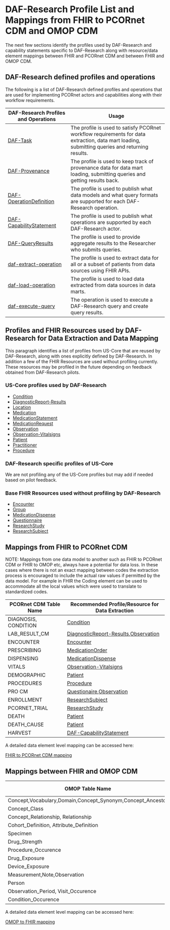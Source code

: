 # DAF-Research Profile List and Mappings from FHIR to PCORnet CDM and OMOP CDM

The next few sections identify the profiles used by DAF-Research and capability statements specific to DAF-Research along with resource/data element mappings between FHIR and PCORnet CDM and between FHIR and OMOP CDM.


## DAF-Research defined profiles and operations
The following is a list of DAF-Research defined profiles and operations that are used for implementing PCORnet actors and capabilities along with their workflow requirements.

|DAF-Research Profiles and Operations           |Usage|
|--------------------------------------------|------------------------------------------------------|
|[DAF-Task]|The profile is used to satisfy PCORnet workflow requirements for data extraction, data mart loading, submitting queries and returning results.|
|[DAF-Provenance]|The profile is used to keep track of provenance data for data mart loading, submitting queries and getting results back.|
|[DAF-OperationDefinition]|The profile is used to publish what data models and what query formats are supported for each DAF-Research operation.|
|[DAF-CapabilityStatement]|The profile is used to publish what operations are supported by each DAF-Research actor.|
|[DAF-QueryResults]|The profile is used to provide aggregate results to the Researcher who submits queries.|
|[daf-extract-operation]|The profile is used to extract data for all or a subset of patients from data sources using FHIR APIs.|
|[daf-load-operation]|The profile is used to load data extracted from data sources in data marts.|
|[daf-execute-query]|The operation is used to execute a DAF-Research query and create query results.|


## Profiles and FHIR Resources used by DAF-Research for Data Extraction and Data Mapping
This paragraph identifies a list of profiles from US-Core that are reused by DAF-Research, along with ones explicitly defined by DAF-Research.
In addition a few of the FHIR Resources are used without profiling currently. These resources may be profiled in the future depending on feedback obtained from DAF-Research pilots.

### US-Core profiles used by DAF-Research
* [Condition](http://hl7.org/fhir/us/core/2017Jan/StructureDefinition-us-core-condition.html)
* [DiagnosticReport-Results](http://hl7.org/fhir/us/core/2017Jan/StructureDefinition-us-core-diagnosticreport.html)
* [Location](http://hl7.org/fhir/us/core/2017Jan/StructureDefinition-us-core-location.html)
* [Medication](http://hl7.org/fhir/us/core/2017Jan/StructureDefinition-us-core-medication.html)
* [MedicationStatement](http://hl7.org/fhir/us/core/2017Jan/StructureDefinition-us-core-medicationstatement.html)
* [MedicationRequest](http://hl7.org/fhir/us/core/2017Jan/StructureDefinition-us-core-medicationrequest.html)
* [Observation](http://hl7.org/fhir/us/core/2017Jan/StructureDefinition-us-core-observationresults.html)
* [Observation-Vitalsigns](http://hl7.org/fhir/us/core/2017Jan/StructureDefinition-us-core-vitalsigns.html)
* [Patient](http://hl7.org/fhir/us/core/2017Jan/StructureDefinition-us-core-patient.html)
* [Practitioner](http://hl7.org/fhir/us/core/2017Jan/StructureDefinition-us-core-pract.html)
* [Procedure](http://hl7.org/fhir/us/core/2017Jan/StructureDefinition-us-core-procedure.html)


### DAF-Research specific profiles of US-Core
We are not profiling any of the US-Core profiles but may add if needed based on pilot feedback.


### Base FHIR Resources used without profiling by DAF-Research
* [Encounter](http://hl7.org/fhir/2017Jan/encounter.html)
* [Group](http://hl7.org/fhir/2017Jan/group.html)
* [MedicationDispense](http://hl7.org/fhir/2017Jan/medicationdispense.html)
* [Questionnaire](http://hl7.org/fhir/2017Jan/questionnaire.html)
* [ResearchStudy](http://hl7.org/fhir/2017Jan/researchstudy.html)
* [ResearchSubject](http://hl7.org/fhir/2017Jan/researchsubject.html)



## Mappings from FHIR to PCORnet CDM

NOTE: Mappings from one data model to another such as FHIR to PCORnet CDM or FHIR to OMOP etc, always have a potential for data loss. In these cases where there is not an exact mapping between codes the extraction process is encouraged to include the actual raw values if permitted by the data model. For example in FHIR the Coding element can be used to accommodate all the local values which were used to translate to standardized codes.


|PCORnet CDM Table Name            |Recommended Profile/Resource for Data Extraction|
|----------------------------------|----------------------------------------|
|DIAGNOSIS, CONDITION|[Condition](http://hl7.org/fhir/us/core/2017Jan/StructureDefinition-us-core-condition.html)|
|LAB_RESULT_CM|[DiagnosticReport-Results](http://hl7.org/fhir/us/core/2017Jan/StructureDefinition-us-core-diagnosticreport.html),[Observation](observation.html)|
|ENCOUNTER|[Encounter](http://hl7.org/fhir/2017Jan/encounter.html)|
|PRESCRIBING|[MedicationOrder](http://hl7.org/fhir/us/core/2017Jan/StructureDefinition-us-core-medicationrequest.html)|
|DISPENSING|[MedicationDispense](http://hl7.org/fhir/2017Jan/medicationdispense.html)|
|VITALS|[Observation-Vitalsigns](http://hl7.org/fhir/us/core/2017Jan/StructureDefinition-us-core-vitalsigns.html)|
|DEMOGRAPHIC|[Patient](http://hl7.org/fhir/us/core/2017Jan/StructureDefinition-us-core-patient.html)|
|PROCEDURES|[Procedure](http://hl7.org/fhir/us/core/2017Jan/StructureDefinition-us-core-procedure.html)|
|PRO CM|[Questionaire](http://hl7.org/fhir/2017Jan/questionaire.html),[Observation](http://hl7.org/fhir/2017Jan/observation.html)|
|ENROLLMENT|[ResearchSubject](http://hl7.org/fhir/2017Jan/researchsubject.html)|
|PCORNET_TRIAL|[ResearchStudy](http://hl7.org/fhir/2017Jan/researchstudy.html)
|DEATH|[Patient](http://hl7.org/fhir/us/core/2017Jan/StructureDefinition-us-core-patient.html)|
|DEATH_CAUSE|[Patient](http://hl7.org/fhir/us/core/2017Jan/StructureDefinition-us-core-patient.html)|
|HARVEST|[DAF-CapabilityStatement]|


A detailed data element level mapping can be accessed here:

[FHIR to PCORnet CDM mapping](https://docs.google.com/spreadsheets/d/1Gw-j7GSlDA0rxJqpSRI6g9ZPRk7LHPnE5-AJuWd1ry0/edit#gid=1928349566)


## Mappings between FHIR and OMOP CDM

|OMOP Table Name            |Recommended Profile/Resource for Data Extraction|
|----------------------------------|----------------------------------------|
|Concept,Vocabulary,Domain,Concept_Synonym,Concept_Ancestor|[ValueSet](http://hl7.org/fhir/2017Jan/valueset.html)|
|Concept_Class|[Concept](http://hl7.org/fhir/2017Jan/concept.html)|
|Concept_Relationship, Relationship|[ConceptMap](http://hl7.org/fhir/2017Jan/conceptmap.html)|
|Cohort_Definition, Attribute_Definition|[Group](http://hl7.org/fhir/2017Jan/group.html)|
|Specimen|[Specimen](http://hl7.org/fhir/2017Jan/specimen.html)|
|Drug_Strength|[Medication](http://hl7.org/fhir/us/core/2017Jan/StructureDefinition-us-core-medication.html)|
|Procedure_Occurence|[Procedure](http://hl7.org/fhir/us/core/2017Jan/StructureDefinition-us-core-procedure.html)|
|Drug_Exposure|[MedicationOrder](http://hl7.org/fhir/us/core/2017Jan/StructureDefinition-us-core-medicationrequest.html),[MedicationStatement](http://hl7.org/fhir/us/core/2017Jan/StructureDefinition-us-core-medicationstatement.html),[Immunization](http://hl7.org/fhir/us/core/2017Jan/StructureDefinition-us-core-immunization.html)|
|Device_Exposure|[Procedure](http://hl7.org/fhir/us/core/2017Jan/StructureDefinition-us-core-procedure.html),[Device](http://hl7.org/fhir/us/core/2017Jan/StructureDefinition-us-core-device.html)|
|Measurement,Note,Observation|[Observation](http://hl7.org/fhir/us/core/2017Jan/StructureDefinition-us-core-observationresults.html)|
|Person|[Patient](http://hl7.org/fhir/us/core/2017Jan/StructureDefinition-us-core-patient.html)|
|Observation_Period, Visit_Occurence|[Encounter](http://hl7.org/fhir/2017Jan/encounter.html)|
|Condition_Occurence|[Condition](http://hl7.org/fhir/us/core/2017Jan/StructureDefinition-us-core-condition.html)|

A detailed data element level mapping can be accessed here:

[OMOP to FHIR mapping](https://docs.google.com/spreadsheets/d/11ZmwGxnXViLkTVdX5Vi0FP-Gh4AD2HZEfYOhzZptZfw/edit#gid=0)



[DAF-Core]: daf-core.html
[US-Core]: http://hl7.org/fhir/us/core/2017Jan/index.html
[DAF-Research]: daf-research.html
[Office of the National Coordinator (ONC)]: http://www.healthit.gov/newsroom/about-onc
[ONC]: http://www.healthit.gov/newsroom/about-onc
[Data Access Framework]: http://wiki.siframework.org/Data+Access+Framework+Homepage
[DAF]: http://wiki.siframework.org/Data+Access+Framework+Homepage
[PCORI]:  http://www.pcori.org
[PCORnet]: http://www.pcornet.org/
[Argonaut]: http://argonautwiki.hl7.org/index.php?title=Main_Page*
[ASPE]: https://aspe.hhs.gov/
[DAF-Research-intro]: daf-research-intro.html
[C1, C2, C3, C4]: daf-research-intro.html
[Data Source Conformance]: CapabilityStatement-daf-datasource.html
[Data Mart Conformance]: CapabilityStatement-daf-datamart.html
[Research Query Composer Conformance]: CapabilityStatement-daf-datasource.html
[Research Query Responder Conformance]: CapabilityStatement-daf-datasource.html
[daf-extract-operation]: OperationDefinition-daf-extract.html
[daf-load-operation]: OperationDefinition-daf-load.html
[daf-execute-query]: OperationDefinition-daf-execute-query.html
[DAF-Task]: StructureDefinition-daf-task.html
[DAF-Provenance]: StructureDefinition-daf-provenance.html
[DAF-OperationDefinition]: StructureDefinition-daf-operationdefinition.html
[DAF-CapabilityStatement]: StructureDefinition-daf-capabilitystatement.html
[DAF-QueryResults]: StructureDefinition-daf-queryresults.html
[PCORnet CDM]: http://pcornet.org/pcornet-common-data-model/
[OMOP CDM]: http://omop.org/CDM
[PCORnet]: http://www.pcornet.org/
[HHS de-identification guidance]: https://www.hhs.gov/hipaa/for-professionals/privacy/special-topics/de-identification/

